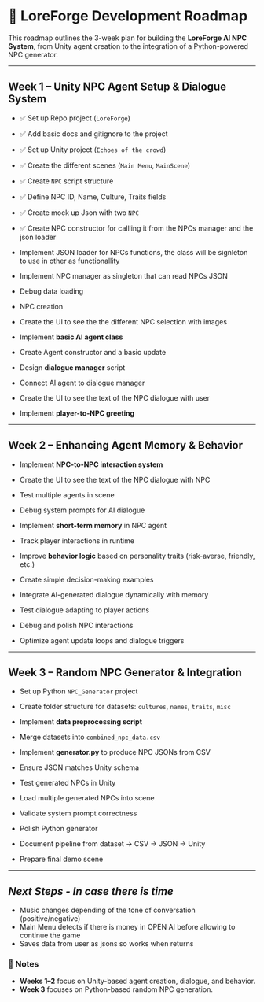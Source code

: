 # 📅 LoreForge Development Roadmap

This roadmap outlines the 3-week plan for building the **LoreForge AI NPC System**, from Unity agent creation to the integration of a Python-powered NPC generator.

---

## **Week 1 – Unity NPC Agent Setup & Dialogue System**

- ✅ Set up Repo project (`LoreForge`)  
- ✅ Add basic docs and gitignore to the project  
- ✅ Set up Unity project (`Echoes of the crowd`)  
- ✅ Create the different scenes (`Main Menu`, `MainScene`)  
- ✅ Create `NPC` script structure 
 
- ✅ Define NPC ID, Name, Culture, Traits fields  
- ✅ Create mock up Json with two `NPC`
- ✅ Create NPC constructor for callling it from the NPCs manager and the json loader
- Implement JSON loader for NPCs functions, the class will be signleton to use in other as functionallity 
  
- Implement NPC manager as singleton that can read NPCs JSON  
- Debug data loading  
- NPC creation
- Create the UI to see the the different NPC selection with images
- Implement **basic AI agent class**
- Create Agent constructor and a basic update

- Design **dialogue manager** script  
- Connect AI agent to dialogue manager 
- Create the UI to see the text of the NPC dialogue with user
- Implement **player-to-NPC greeting**  

---

## **Week 2 – Enhancing Agent Memory & Behavior**

- Implement **NPC-to-NPC interaction system**  
- Create the UI to see the text of the NPC dialogue with NPC
- Test multiple agents in scene  
- Debug system prompts for AI dialogue  

- Implement **short-term memory** in NPC agent  
- Track player interactions in runtime  

- Improve **behavior logic** based on personality traits (risk-averse, friendly, etc.)  
- Create simple decision-making examples  

- Integrate AI-generated dialogue dynamically with memory  
- Test dialogue adapting to player actions  

- Debug and polish NPC interactions  
- Optimize agent update loops and dialogue triggers  

---

## **Week 3 – Random NPC Generator & Integration**

- Set up Python `NPC_Generator` project  
- Create folder structure for datasets: `cultures`, `names`, `traits`, `misc`  

- Implement **data preprocessing script**  
- Merge datasets into `combined_npc_data.csv`  

- Implement **generator.py** to produce NPC JSONs from CSV  
- Ensure JSON matches Unity schema  

- Test generated NPCs in Unity  
- Load multiple generated NPCs into scene  
- Validate system prompt correctness  

- Polish Python generator  
- Document pipeline from dataset → CSV → JSON → Unity  
- Prepare final demo scene  

---

## *Next Steps - In case there is time*

- Music changes depending of the tone of conversation (positive/negative)
- Main Menu detects if there is money in OPEN AI before allowing to continue the game
- Saves data from user as jsons so works when returns

### 📝 Notes
- **Weeks 1–2** focus on Unity-based agent creation, dialogue, and behavior.
- **Week 3** focuses on Python-based random NPC generation.
